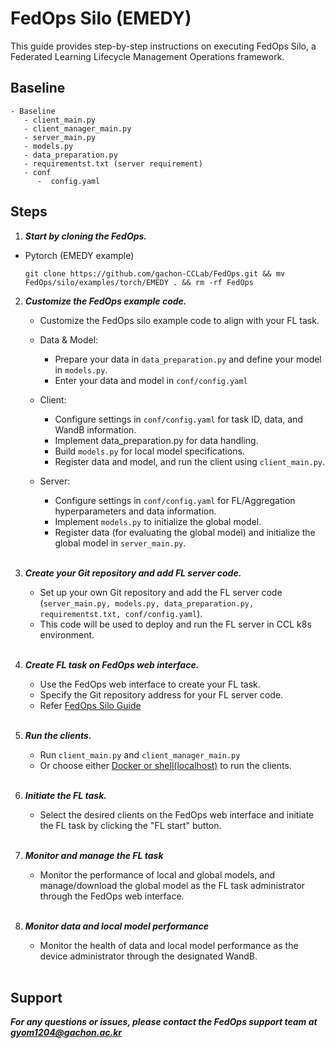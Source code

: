 
# FedOps Silo (EMEDY)

This guide provides step-by-step instructions on executing FedOps Silo, a Federated Learning Lifecycle Management Operations framework.

## Baseline
 
```shell
- Baseline
   - client_main.py
   - client_manager_main.py
   - server_main.py
   - models.py
   - data_preparation.py
   - requirementst.txt (server requirement)
   - conf
      -  config.yaml
```

## Steps

1. ***Start by cloning the FedOps.***

- Pytorch (EMEDY example)
   ```shell
   git clone https://github.com/gachon-CCLab/FedOps.git && mv FedOps/silo/examples/torch/EMEDY . && rm -rf FedOps
   ```

2. ***Customize the FedOps example code.***
   - Customize the FedOps silo example code to align with your FL task.

   - Data & Model:
      - Prepare your data in `data_preparation.py` and define your model in `models.py`.
      - Enter your data and model in `conf/config.yaml`

   - Client:
     - Configure settings in `conf/config.yaml` for task ID, data, and WandB information.
     - Implement data_preparation.py for data handling.
     - Build `models.py` for local model specifications.
     - Register data and model, and run the client using `client_main.py`.

   - Server:
     - Configure settings in `conf/config.yaml` for FL/Aggregation hyperparameters and data information.
     - Implement `models.py` to initialize the global model.
     - Register data (for evaluating the global model) and initialize the global model in `server_main.py`.
     <br></br>

3. ***Create your Git repository and add FL server code.***
   - Set up your own Git repository and add the FL server code (`server_main.py, models.py, data_preparation.py, requirementst.txt, conf/config.yaml`). 
   - This code will be used to deploy and run the FL server in CCL k8s environment.
   <br></br>

4. ***Create FL task on FedOps web interface.***
   - Use the FedOps web interface to create your FL task. 
   - Specify the Git repository address for your FL server code.
   - Refer [FedOps Silo Guide](https://gachon-cclab.github.io/docs/user-guide/silo-guide/)
   <br></br>


5. ***Run the clients.***
   - Run `client_main.py` and `client_manager_main.py`
   - Or choose either [Docker or shell(localhost)](https://github.com/gachon-CCLab/FedOps/tree/main/silo/examples/torch/docker-mnist) to run the clients.
   <br></br>

6. ***Initiate the FL task.***
   - Select the desired clients on the FedOps web interface and initiate the FL task by clicking the "FL start" button.
   <br></br>

7. ***Monitor and manage the FL task***
   - Monitor the performance of local and global models, 
   and manage/download the global model as the FL task administrator through the FedOps web interface.
   <br></br>

8. ***Monitor data and local model performance*** 
   - Monitor the health of data and local model performance as the device administrator through the designated WandB.
   <br></br>

## Support
***For any questions or issues, please contact the FedOps support team at gyom1204@gachon.ac.kr***
